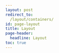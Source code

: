 ```yaml
---
layout: post
redirect_to:
  /layout/containers/
id: page-layout
title: Layout
page-header:
  headline: Layout
toc: true
---
```

